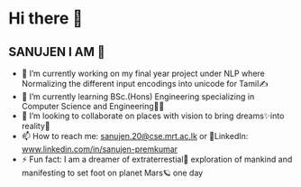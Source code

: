 # Hi there 👋 

## **SANUJEN I AM** 🌟 

<!--
**Sanujen/Sanujen** is a ✨ _special_ ✨ repository because its `README.md` (this file) appears on your GitHub profile.

Here are some ideas to get you started:

- 🔭 I’m currently working on ...
- 🌱 I’m currently learning ...
- 👯 I’m looking to collaborate on ...
- 🤔 I’m looking for help with ...
- 💬 Ask me about ...
- 📫 How to reach me: ...
- 😄 Pronouns: ...
- ⚡ Fun fact: ...
-->
- 🔭 I’m currently working on my final year project under NLP where Normalizing the different input encodings into unicode for Tamil✍
- 🌱 I’m currently learning BSc.(Hons) Engineering specializing in Computer Science and Engineering👨‍💻
- 👯 I’m looking to collaborate on places with vision to bring dreams✨into reality🚀
- 📫 How to reach me: sanujen.20@cse.mrt.ac.lk or 🎫LinkedIn: www.linkedin.com/in/sanujen-premkumar
- ⚡ Fun fact: I am a dreamer of extraterrestial🌌 exploration of mankind and manifesting to set foot on planet Mars🪐 one day


